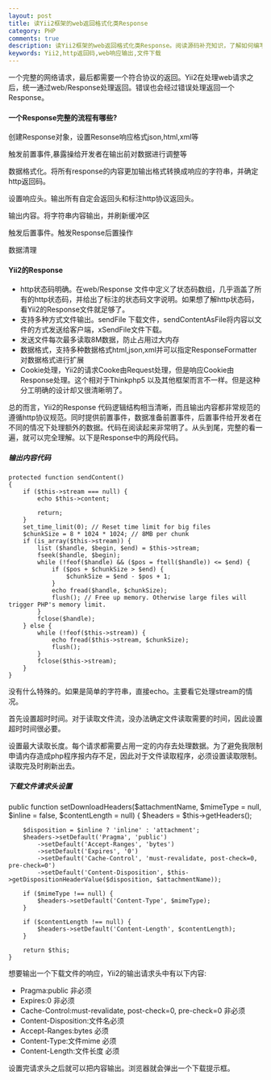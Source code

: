```yaml
---
layout: post
title: 读Yii2框架的web返回格式化类Response
category: PHP
comments: true
description: 读Yii2框架的web返回格式化类Response。阅读源码补充知识，了解如何编写一个Response类。
keywords: Yii2,http返回码,web响应输出,文件下载
---
```



一个完整的网络请求，最后都需要一个符合协议的返回。Yii2在处理web请求之后，统一通过web/Response处理返回。错误也会经过错误处理返回一个Response。

#### 一个Response完整的流程有哪些?
创建Response对象，设置Resonse响应格式json,html,xml等

触发前置事件,暴露操给开发者在输出前对数据进行调整等

数据格式化。将所有response的内容更加输出格式转换成响应的字符串，并确定http返回码。

设置响应头。输出所有自定会返回头和标注http协议返回头。

输出内容。将字符串内容输出，并刷新缓冲区

触发后置事件。触发Response后置操作

数据清理

#### Yii2的Response

*   http状态码明确。在web/Response 文件中定义了状态码数组，几乎涵盖了所有的http状态码，并给出了标注的状态码文字说明。如果想了解http状态码，看Yii2的Response文件就足够了。
*   支持多种方式文件输出。sendFile 下载文件，sendContentAsFile将内容以文件的方式发送给客户端，xSendFile文件下载。
*   发送文件每次最多读取8M数据，防止占用过大内存
*   数据格式，支持多种数据格式html,json,xml并可以指定ResponseFormatter对数据格式进行扩展
*   Cookie处理，Yii2的请求Cooke由Request处理，但是响应Cookie由Response处理。这个相对于Thinkphp5 以及其他框架而言不一样。但是这种分工明确的设计却又很清晰明了。

总的而言，Yii2的Response 代码逻辑结构相当清晰，而且输出内容都非常规范的遵循http协议规范。同时提供前置事件，数据准备前置事件，后置事件给开发者在不同的情况下处理额外的数据。代码在阅读起来非常明了。从头到尾，完整的看一遍，就可以完全理解。以下是Response中的两段代码。

##### 输出内容代码
    protected function sendContent()
    {
        if ($this->stream === null) {
            echo $this->content;

            return;
        }
        set_time_limit(0); // Reset time limit for big files
        $chunkSize = 8 * 1024 * 1024; // 8MB per chunk
        if (is_array($this->stream)) {
            list ($handle, $begin, $end) = $this->stream;
            fseek($handle, $begin);
            while (!feof($handle) && ($pos = ftell($handle)) <= $end) {
                if ($pos + $chunkSize > $end) {
                    $chunkSize = $end - $pos + 1;
                }
                echo fread($handle, $chunkSize);
                flush(); // Free up memory. Otherwise large files will trigger PHP's memory limit.
            }
            fclose($handle);
        } else {
            while (!feof($this->stream)) {
                echo fread($this->stream, $chunkSize);
                flush();
            }
            fclose($this->stream);
        }
    }
没有什么特殊的。如果是简单的字符串，直接echo。主要看它处理stream的情况。

首先设置超时时间。对于读取文件流，没办法确定文件读取需要的时间，因此设置超时时间很必要。

设置最大读取长度。每个请求都需要占用一定的内存去处理数据。为了避免我限制申请内存造成php程序报内存不足，因此对于文件读取程序，必须设置读取限制。读取完及时刷新出去。

##### 下载文件请求头设置
public function setDownloadHeaders($attachmentName, $mimeType = null, $inline = false, $contentLength = null)
    {
        $headers = $this->getHeaders();

        $disposition = $inline ? 'inline' : 'attachment';
        $headers->setDefault('Pragma', 'public')
            ->setDefault('Accept-Ranges', 'bytes')
            ->setDefault('Expires', '0')
            ->setDefault('Cache-Control', 'must-revalidate, post-check=0, pre-check=0')
            ->setDefault('Content-Disposition', $this->getDispositionHeaderValue($disposition, $attachmentName));

        if ($mimeType !== null) {
            $headers->setDefault('Content-Type', $mimeType);
        }

        if ($contentLength !== null) {
            $headers->setDefault('Content-Length', $contentLength);
        }

        return $this;
    }
想要输出一个下载文件的响应，Yii2的输出请求头中有以下内容:

*   Pragma:public 非必须
*   Expires:0 非必须
*   Cache-Control:must-revalidate, post-check=0, pre-check=0 非必须
*   Content-Disposition:文件名必须
*   Accept-Ranges:bytes 必须
*   Content-Type:文件mime 必须
*   Content-Length:文件长度 必须 

设置完请求头之后就可以把内容输出。浏览器就会弹出一个下载提示框。

